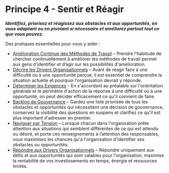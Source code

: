 [:menu-title]: # "Sentir et Réagir"

# Principe 4 - Sentir et Réagir

**_Identifiez, priorisez et réagissez aux obstacles et aux opportunités, en vous adaptant ou en pivotant si nécessaire et améliorez partout tout ce que vous pouvez._**

Des pratiques essentielles pour vous y aider :

- [Amélioration Continue des Méthodes de Travail](section:continuous-improvement-of-work-process) – Prendre l'habitude de chercher continuellement à améliorer les méthodes de travail permet aux gens d'identifier et d’agir sur les possibilités d'amélioration.
- [Décrire les Drivers Organisationnels](section:describe-organizational-drivers)  – Avant de réagir face à une difficulté ou à une opportunité perçue, il est essentiel de comprendre la situation actuelle et pourquoi l'organisation devrait y réponde.
- [Déterminer les Exigences](section:determine-requirements) – En s'accordant au préalable sur l'orientation générale et le périmètre d'action de la réponse à une difficulté ou à une opportunité, on peut décider efficacement ce qu'il convient de faire.
- [Backlog de Gouvernance](section:governance-backlog) – Gardez une liste priorisée de tous les obstacles et opportunités qui nécessitent une décision de gouvernance, conservez la visibilité des questions en suspens et clarifiez ce qu'il est plus important d'adresser en premier.
- [Naviguer par Tension](section:navigate-via-tension) – Lorsque chacun dans l'organisation prête attention aux situations qui semblent différentes de ce qui est attendu ou désiré, et porte ces renseignements à l’attention des responsables, vous maximisez les chances qu'a l'organisation d'identifier ses obstacles ou opportunités.
- [Répondre aux Drivers Organisationnels](section:respond-to-organizational-drivers) – Répondre uniquement aux défis et aux opportunités qui sont valables pour l'organisation, maximise la rentabilité de vos investissements en temps, énergie et ressources limités.
